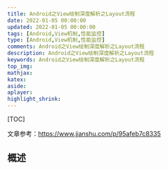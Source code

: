```yaml
---
title: Android之View绘制深度解析之Layout流程
date: 2022-01-05 00:00:00
updated: 2022-01-05 00:00:00
tags: [Android,View机制,性能监控]
type: [Android,View机制,性能监控]
comments: Android之View绘制深度解析之Layout流程
description: Android之View绘制深度解析之Layout流程
keywords: Android之View绘制深度解析之Layout流程
top_img:
mathjax:
katex:
aside:
aplayer:
highlight_shrink:
---
```


[TOC]

文章参考：https://www.jianshu.com/p/95afeb7c8335

## 概述

